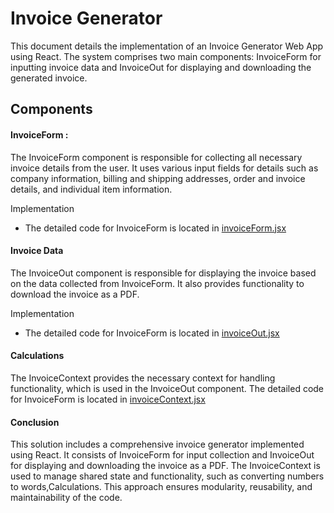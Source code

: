 
# Invoice Generator

This document details the implementation of an Invoice Generator Web App using React. The system comprises two main components: InvoiceForm for inputting invoice data and InvoiceOut for displaying and downloading the generated invoice.


##  Components
#### InvoiceForm :
The InvoiceForm component is responsible for collecting all necessary invoice details from the user. It uses various input fields for details such as company information, billing and shipping addresses, order and invoice details, and individual item information.

Implementation
- The detailed code for InvoiceForm is located in [invoiceForm.jsx](https://github.com/shilesh-rk/invoice-generator/blob/master/src/pages/InvoiceForm.jsx)
#### Invoice Data
The InvoiceOut component is responsible for displaying the invoice based on the data collected from InvoiceForm. It also provides functionality to download the invoice as a PDF.

Implementation
- The detailed code for InvoiceForm is located in [invoiceOut.jsx](https://github.com/shilesh-rk/invoice-generator/blob/master/src/pages/InvoiceOut.jsx)
#### Calculations
The InvoiceContext provides the necessary context for handling functionality, which is used in the InvoiceOut component.
The detailed code for InvoiceForm is located in [invoiceContext.jsx](https://github.com/shilesh-rk/invoice-generator/blob/master/src/pages/InvoiceContext.jsx)

#### Conclusion
This solution includes a comprehensive invoice generator implemented using React. It consists of InvoiceForm for input collection and InvoiceOut for displaying and downloading the invoice as a PDF. The InvoiceContext is used to manage shared state and functionality, such as converting numbers to words,Calculations. This approach ensures modularity, reusability, and maintainability of the code.

